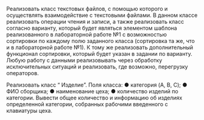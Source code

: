 Реализовать класс текстовых файлов, с помощью которого и осуществлять взаимодействие с текстовыми файлами. В данном классе реализовать операции чтения и записи, а также реализовать класс согласно варианту, который будет являться элементом шаблона реализованного в лабораторной работе №1 с возможностью сортировки по каждому полю заданного класса (сортировка та же, что и в лабораторной работе №1). К тому же реализовать дополнительный функционал сортировки, который будет указан в задании по варианту.
Любую работу с данными реализовывать через обработку исключительных ситуаций и реализовать, где возможно, перегрузку операторов.

Реализовать класс “ Изделие”. Поля класса:
●       категория (A, B, C);
●       ФИО сборщика;
●       наименование цеха;
●       количество изделий по категории.
Вывести общее количество и информацию об изделиях определенной категории, собранных рабочими введенного с клавиатуры цеха.
